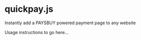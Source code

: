 # quickpay.js
Instantly add a PAYSBUY powered payment page to any website

Usage instructions to go here...